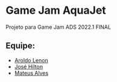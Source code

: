 # Game Jam AquaJet

Projeto para Game Jam ADS 2022.1 FINAL

## Equipe:
- [Aroldo Lenon](https://github.com/Aroldo-Jales) 
- [José Hilton](https://github.com/jhiltonsantos)
- [Mateus Alves](https://github.com/Mateusallz1)
